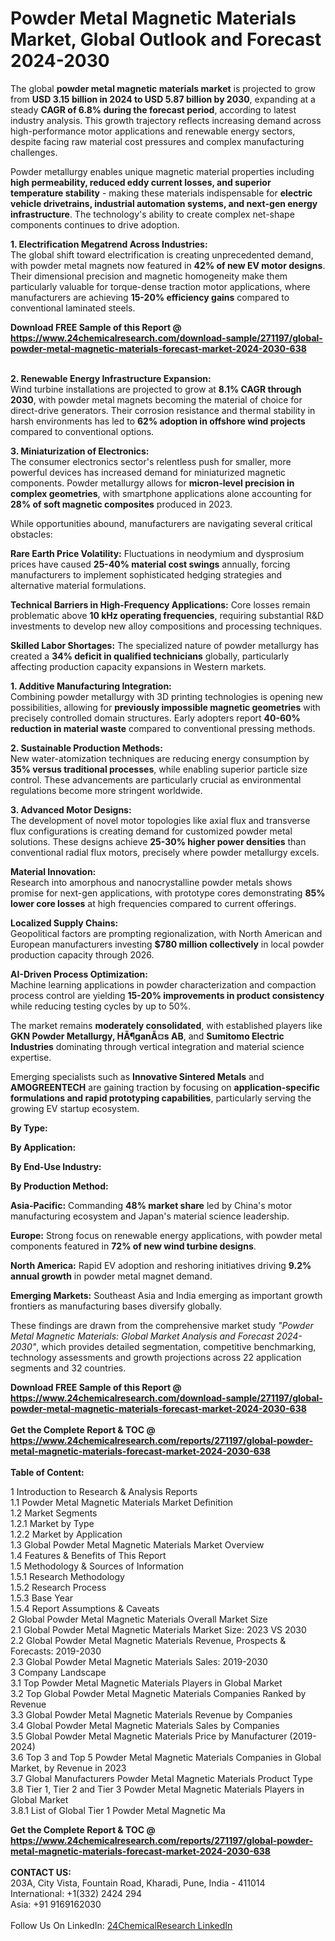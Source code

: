 <h1>Powder Metal Magnetic Materials Market, Global Outlook and Forecast 2024-2030</h1><p>The global <strong>powder metal magnetic materials market</strong> is projected to grow from <strong>USD 3.15 billion in 2024 to USD 5.87 billion by 2030</strong>, expanding at a steady <strong>CAGR of 6.8% during the forecast period</strong>, according to latest industry analysis. This growth trajectory reflects increasing demand across high-performance motor applications and renewable energy sectors, despite facing raw material cost pressures and complex manufacturing challenges.</p><p>Powder metallurgy enables unique magnetic material properties including <strong>high permeability, reduced eddy current losses, and superior temperature stability</strong> - making these materials indispensable for <strong>electric vehicle drivetrains, industrial automation systems, and next-gen energy infrastructure</strong>. The technology's ability to create complex net-shape components continues to drive adoption.</p><p><strong>1. Electrification Megatrend Across Industries:</strong><br>
The global shift toward electrification is creating unprecedented demand, with powder metal magnets now featured in <strong>42% of new EV motor designs</strong>. Their dimensional precision and magnetic homogeneity make them particularly valuable for torque-dense traction motor applications, where manufacturers are achieving <strong>15-20% efficiency gains</strong> compared to conventional laminated steels.</p><div><b>Download FREE Sample of this Report @ 
            <a href="https://www.24chemicalresearch.com/download-sample/271197/global-powder-metal-magnetic-materials-forecast-market-2024-2030-638">
            https://www.24chemicalresearch.com/download-sample/271197/global-powder-metal-magnetic-materials-forecast-market-2024-2030-638</a></b></div><br><p><strong>2. Renewable Energy Infrastructure Expansion:</strong><br>
Wind turbine installations are projected to grow at <strong>8.1% CAGR through 2030</strong>, with powder metal magnets becoming the material of choice for direct-drive generators. Their corrosion resistance and thermal stability in harsh environments has led to <strong>62% adoption in offshore wind projects</strong> compared to conventional options.</p><p><strong>3. Miniaturization of Electronics:</strong><br>
The consumer electronics sector's relentless push for smaller, more powerful devices has increased demand for miniaturized magnetic components. Powder metallurgy allows for <strong>micron-level precision in complex geometries</strong>, with smartphone applications alone accounting for <strong>28% of soft magnetic composites</strong> produced in 2023.</p><p>While opportunities abound, manufacturers are navigating several critical obstacles:</p><p><strong>Rare Earth Price Volatility:</strong> Fluctuations in neodymium and dysprosium prices have caused <strong>25-40% material cost swings</strong> annually, forcing manufacturers to implement sophisticated hedging strategies and alternative material formulations.</p><p><strong>Technical Barriers in High-Frequency Applications:</strong> Core losses remain problematic above <strong>10 kHz operating frequencies</strong>, requiring substantial R&amp;D investments to develop new alloy compositions and processing techniques.</p><p><strong>Skilled Labor Shortages:</strong> The specialized nature of powder metallurgy has created a <strong>34% deficit in qualified technicians</strong> globally, particularly affecting production capacity expansions in Western markets.</p><p><strong>1. Additive Manufacturing Integration:</strong><br>
Combining powder metallurgy with 3D printing technologies is opening new possibilities, allowing for <strong>previously impossible magnetic geometries</strong> with precisely controlled domain structures. Early adopters report <strong>40-60% reduction in material waste</strong> compared to conventional pressing methods.</p><p><strong>2. Sustainable Production Methods:</strong><br>
New water-atomization techniques are reducing energy consumption by <strong>35% versus traditional processes</strong>, while enabling superior particle size control. These advancements are particularly crucial as environmental regulations become more stringent worldwide.</p><p><strong>3. Advanced Motor Designs:</strong><br>
The development of novel motor topologies like axial flux and transverse flux configurations is creating demand for customized powder metal solutions. These designs achieve <strong>25-30% higher power densities</strong> than conventional radial flux motors, precisely where powder metallurgy excels.</p><p><strong>Material Innovation:</strong><br>
	Research into amorphous and nanocrystalline powder metals shows promise for next-gen applications, with prototype cores demonstrating <strong>85% lower core losses</strong> at high frequencies compared to current offerings.</p><p><strong>Localized Supply Chains:</strong><br>
	Geopolitical factors are prompting regionalization, with North American and European manufacturers investing <strong>$780 million collectively</strong> in local powder production capacity through 2026.</p><p><strong>AI-Driven Process Optimization:</strong><br>
	Machine learning applications in powder characterization and compaction process control are yielding <strong>15-20% improvements in product consistency</strong> while reducing testing cycles by up to 50%.</p><p>The market remains <strong>moderately consolidated</strong>, with established players like <strong>GKN Powder Metallurgy, HÃ¶ganÃ¤s AB</strong>, and <strong>Sumitomo Electric Industries</strong> dominating through vertical integration and material science expertise.</p><p>Emerging specialists such as <strong>Innovative Sintered Metals</strong> and <strong>AMOGREENTECH</strong> are gaining traction by focusing on <strong>application-specific formulations and rapid prototyping capabilities</strong>, particularly serving the growing EV startup ecosystem.</p><p><strong>By Type:</strong></p><p><strong>By Application:</strong></p><p><strong>By End-Use Industry:</strong></p><p><strong>By Production Method:</strong></p><p><strong>Asia-Pacific:</strong> Commanding <strong>48% market share</strong> led by China's motor manufacturing ecosystem and Japan's material science leadership.</p><p><strong>Europe:</strong> Strong focus on renewable energy applications, with powder metal components featured in <strong>72% of new wind turbine designs</strong>.</p><p><strong>North America:</strong> Rapid EV adoption and reshoring initiatives driving <strong>9.2% annual growth</strong> in powder metal magnet demand.</p><p><strong>Emerging Markets:</strong> Southeast Asia and India emerging as important growth frontiers as manufacturing bases diversify globally.</p><p>These findings are drawn from the comprehensive market study <em>"Powder Metal Magnetic Materials: Global Market Analysis and Forecast 2024-2030"</em>, which provides detailed segmentation, competitive benchmarking, technology assessments and growth projections across 22 application segments and 32 countries.</p><div><b>Download FREE Sample of this Report @ 
            <a href="https://www.24chemicalresearch.com/download-sample/271197/global-powder-metal-magnetic-materials-forecast-market-2024-2030-638">
            https://www.24chemicalresearch.com/download-sample/271197/global-powder-metal-magnetic-materials-forecast-market-2024-2030-638</a></b></div><br><div><b>Get the Complete Report & TOC @ 
            <a href="https://www.24chemicalresearch.com/reports/271197/global-powder-metal-magnetic-materials-forecast-market-2024-2030-638">
            https://www.24chemicalresearch.com/reports/271197/global-powder-metal-magnetic-materials-forecast-market-2024-2030-638</a></b></div><br>
            <b>Table of Content:</b><p>1 Introduction to Research & Analysis Reports<br />
    1.1 Powder Metal Magnetic Materials Market Definition<br />
    1.2 Market Segments<br />
        1.2.1 Market by Type<br />
        1.2.2 Market by Application<br />
    1.3 Global Powder Metal Magnetic Materials Market Overview<br />
    1.4 Features & Benefits of This Report<br />
    1.5 Methodology & Sources of Information<br />
        1.5.1 Research Methodology<br />
        1.5.2 Research Process<br />
        1.5.3 Base Year<br />
        1.5.4 Report Assumptions & Caveats<br />
2 Global Powder Metal Magnetic Materials Overall Market Size<br />
    2.1 Global Powder Metal Magnetic Materials Market Size: 2023 VS 2030<br />
    2.2 Global Powder Metal Magnetic Materials Revenue, Prospects & Forecasts: 2019-2030<br />
    2.3 Global Powder Metal Magnetic Materials Sales: 2019-2030<br />
3 Company Landscape<br />
    3.1 Top Powder Metal Magnetic Materials Players in Global Market<br />
    3.2 Top Global Powder Metal Magnetic Materials Companies Ranked by Revenue<br />
    3.3 Global Powder Metal Magnetic Materials Revenue by Companies<br />
    3.4 Global Powder Metal Magnetic Materials Sales by Companies<br />
    3.5 Global Powder Metal Magnetic Materials Price by Manufacturer (2019-2024)<br />
    3.6 Top 3 and Top 5 Powder Metal Magnetic Materials Companies in Global Market, by Revenue in 2023<br />
    3.7 Global Manufacturers Powder Metal Magnetic Materials Product Type<br />
    3.8 Tier 1, Tier 2 and Tier 3 Powder Metal Magnetic Materials Players in Global Market<br />
        3.8.1 List of Global Tier 1 Powder Metal Magnetic Ma</p><div><b>Get the Complete Report & TOC @ 
            <a href="https://www.24chemicalresearch.com/reports/271197/global-powder-metal-magnetic-materials-forecast-market-2024-2030-638">
            https://www.24chemicalresearch.com/reports/271197/global-powder-metal-magnetic-materials-forecast-market-2024-2030-638</a></b></div><br><b>CONTACT US:</b><br>
            203A, City Vista, Fountain Road, Kharadi, Pune, India - 411014<br>
            International: +1(332) 2424 294<br>
            Asia: +91 9169162030 <br><br>
            Follow Us On LinkedIn: <a href="https://www.linkedin.com/company/24chemicalresearch/">24ChemicalResearch LinkedIn</a>